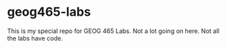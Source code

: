 # geog465-labs

This is my special repo for GEOG 465 Labs. Not a lot going on here. Not all the labs have code.
